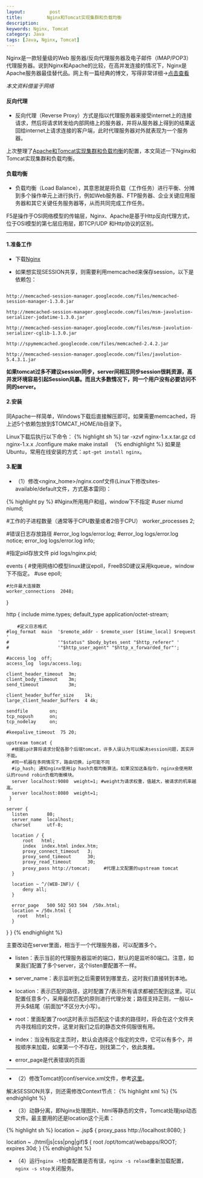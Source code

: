 ```yaml
---
layout:         post
title:         Nginx和Tomcat实现集群和负载均衡
description:
keywords: Nginx, Tomcat
category: Java
tags: [Java, Nginx, Tomcat]
---
```


Nginx是一款轻量级的Web 服务器/反向代理服务器及电子邮件（IMAP/POP3）代理服务器。说到Nginx和Apache的比较，在高并发连接的情况下，Nginx是Apache服务器最佳替代品。网上有一篇经典的博文，写得非常详细->[点击查看](http://zyan.cc/nginx_php_v6/)


_本文资料借鉴于网络_



#### 反向代理

* 反向代理（Reverse Proxy）方式是指以代理服务器来接受internet上的连接请求，然后将请求转发给内部网络上的服务器，并将从服务器上得到的结果返回给internet上请求连接的客户端，此时代理服务器对外就表现为一个服务器。  

<!-- more -->

上次整理了[Apache和Tomcat实现集群和负载均衡](http://chengyuanjian.github.io/java/2014-09/apache-tomcat-cluster-loadbalance.html)的配置，本文简述一下Nginx和Tomcat实现集群和负载均衡。

#### 负载均衡

* 负载均衡（Load Balance），其意思就是将负载（工作任务）进行平衡、分摊到多个操作单元上进行执行，例如Web服务器、FTP服务器、企业关键应用服务器和其它关键任务服务器等，从而共同完成工作任务。

F5是操作于OSI网络模型的传输层，Nginx、Apache是基于Http反向代理方式，位于OSI模型的第七层应用层，即TCP/UDP 和Http协议的区别。

----------------------------

#### 1.准备工作

* 下载[Nginx](http://nginx.org/en/download.html)

* 如果想实现SESSION共享，则需要利用memcached来保存session，以下是依赖包：

<pre><code>
http://memcached-session-manager.googlecode.com/files/memcached-session-manager-1.3.0.jar

http://memcached-session-manager.googlecode.com/files/msm-javolution-serializer-jodatime-1.3.0.jar

http://memcached-session-manager.googlecode.com/files/msm-javolution-serializer-cglib-1.3.0.jar

http://spymemcached.googlecode.com/files/memcached-2.4.2.jar

http://memcached-session-manager.googlecode.com/files/javolution-5.4.3.1.jar
</code></pre>

__如果tomcat过多不建议session同步，server间相互同步session很耗资源，高并发环境容易引起Session风暴。而且大多数情况下，同一个用户没有必要访问不同的server。__

#### 2.安装

同Apache一样简单，Windows下载后直接解压即可。如果需要memcached，将上述5个依赖包放到$TOMCAT_HOME/lib目录下。

Linux下载后执行以下命令：
{% highlight sh %}
tar -xzvf nginx-1.x.x.tar.gz
cd nginx-1.x.x
./configure
make
make install　
{% endhighlight %}
如果是Ubuntu，常用在线安装的方式：`apt-get install nginx`。

#### 3.配置

* （1）修改<nginx_home>/nginx.conf文件(Linux下修改sites-available/default文件，方式基本雷同)：

{% highlight py %}
#Nginx所用用户和组，window下不指定
#user  niumd niumd;

#工作的子进程数量（通常等于CPU数量或者2倍于CPU）
worker_processes  2;

#错误日志存放路径
#error_log  logs/error.log;
#error_log  logs/error.log  notice;
error_log  logs/error.log  info;

#指定pid存放文件
pid        logs/nginx.pid;

events {
    #使用网络IO模型linux建议epoll，FreeBSD建议采用kqueue，window下不指定。
    #use epoll;

    #允许最大连接数
    worker_connections  2048;
}

http {
    include       mime.types;
    default_type  application/octet-stream;

		#定义日志格式
    #log_format  main  '$remote_addr - $remote_user [$time_local] $request '
    #                  '"$status" $body_bytes_sent "$http_referer" '
    #                  '"$http_user_agent" "$http_x_forwarded_for"';

    #access_log  off;
    access_log  logs/access.log;

    client_header_timeout  3m;
    client_body_timeout    3m;
    send_timeout           3m;

    client_header_buffer_size    1k;
    large_client_header_buffers  4 4k;

    sendfile        on;
    tcp_nopush      on;
    tcp_nodelay     on;

    #keepalive_timeout  75 20;

    upstream tomcat {
      #根据ip计算将请求分配各那个后端tomcat，许多人误认为可以解决session问题，其实并不能。
      #同一机器在多网情况下，路由切换，ip可能不同
      #ip_hash; 通知nginx使用ip hash负载均衡算法。如果没加这条指令，nginx会使用默认的round robin负载均衡模块。
      server localhost:9080  weight=1; #weight为请求权重，值越大，被请求的机率越高。
      server localhost:8080  weight=1;
     }

    server {
      listen       80;
      server_name  localhost;
      charset      utf-8;  

      location / {
          root   html;  
          index  index.html index.htm;
      	  proxy_connect_timeout   3;
      	  proxy_send_timeout      30;
      	  proxy_read_timeout      30;
          proxy_pass http://tomcat;     #代理上文配置的upstream tomcat
      }

      location ~ ^/(WEB-INF)/ {   
          deny all;   
      }   

      error_page   500 502 503 504  /50x.html;  
      location = /50x.html {  
        root   html;  
      }


   }
}
{% endhighlight %}

主要改动在server里面，相当于一个代理服务器，可以配置多个。

*	listen：表示当前的代理服务器监听的端口，默认的是监听80端口。注意，如果我们配置了多个server，这个listen要配置不一样。

*	server_name：表示监听到之后需要转到哪里去，这时我们直接转到本地。

*	location：表示匹配的路径，这时配置了/表示所有请求都被匹配到这里。可以配置任意多个，采用最优匹配的原则进行代理分发；路径支持正则，一般以~开头$结尾（前面加*不区分大小写）。

*	root：里面配置了root这时表示当匹配这个请求的路径时，将会在这个文件夹内寻找相应的文件，这里对我们之后的静态文件伺服很有用。

*	index：当没有指定主页时，默认会选择这个指定的文件，它可以有多个，并按顺序来加载，如果第一个不存在，则找第二个，依此类推。

*	error_page是代表错误的页面

-----------------------

* （2）修改Tomcat的conf/service.xml文件，参考[这里](http://chengyuanjian.github.io/java/2014-09/apache-tomcat-cluster-loadbalance.html)。

解决SESSION共享，则还需修改Context节点：
{% highlight xml %}
<Context docBase="xx/WebContent" path="" reloadable="true" >
<Manager className="de.javakaffee.web.msm.MemcachedBackupSessionManager"
    memcachedNodes="n1:localhost:11211 n2:localhost:11212"
    requestUriIgnorePattern=".*\.(png|gif|jpg|css|js)$"
    sessionBackupAsync="false"
    sessionBackupTimeout="100"
    transcoderFactoryClass="de.javakaffee.web.msm.serializer.javolution.JavolutionTranscoderFactory"
    copyCollectionsForSerialization="false"
    />
</Context>
{% endhighlight %}

* （3）动静分离，即Nginx处理图片、html等静态的文件，Tomcat处理jsp动态文件。最主要用的还是location这个元素：

{% highlight sh %}
location ~ \.jsp$ {
        proxy_pass http://localhost:8080;
}

location ~ \.(html|js|css|png|gif)$ {
	root /opt/tomcat/webapps/ROOT;   
	expires 30d;
}
{% endhighlight %}

* （4）运行`nginx -t`检查配置是否有误，`nginx -s reload`重新加载配置，`nginx -s stop`关闭服务。
